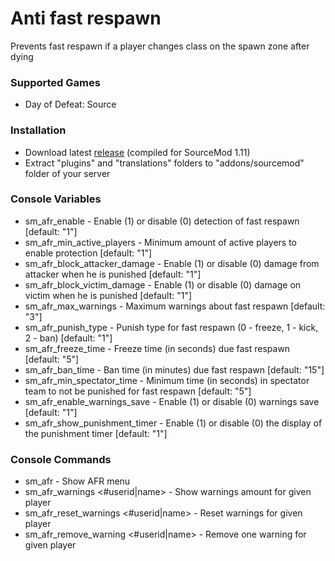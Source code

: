 # Anti fast respawn

Prevents fast respawn if a player changes class on the spawn zone after dying

### Supported Games

* Day of Defeat: Source

### Installation

* Download latest [release](https://github.com/dronelektron/anti-fast-respawn/releases) (compiled for SourceMod 1.11)
* Extract "plugins" and "translations" folders to "addons/sourcemod" folder of your server

### Console Variables

* sm_afr_enable - Enable (1) or disable (0) detection of fast respawn [default: "1"]
* sm_afr_min_active_players - Minimum amount of active players to enable protection [default: "1"]
* sm_afr_block_attacker_damage - Enable (1) or disable (0) damage from attacker when he is punished [default: "1"]
* sm_afr_block_victim_damage - Enable (1) or disable (0) damage on victim when he is punished [default: "1"]
* sm_afr_max_warnings - Maximum warnings about fast respawn [default: "3"]
* sm_afr_punish_type - Punish type for fast respawn (0 - freeze, 1 - kick, 2 - ban) [default: "1"]
* sm_afr_freeze_time - Freeze time (in seconds) due fast respawn [default: "5"]
* sm_afr_ban_time - Ban time (in minutes) due fast respawn [default: "15"]
* sm_afr_min_spectator_time - Minimum time (in seconds) in spectator team to not be punished for fast respawn [default: "5"]
* sm_afr_enable_warnings_save - Enable (1) or disable (0) warnings save [default: "1"]
* sm_afr_show_punishment_timer - Enable (1) or disable (0) the display of the punishment timer [default: "1"]

### Console Commands

* sm_afr - Show AFR menu
* sm_afr_warnings <#userid|name> - Show warnings amount for given player
* sm_afr_reset_warnings <#userid|name> - Reset warnings for given player
* sm_afr_remove_warning <#userid|name> - Remove one warning for given player
